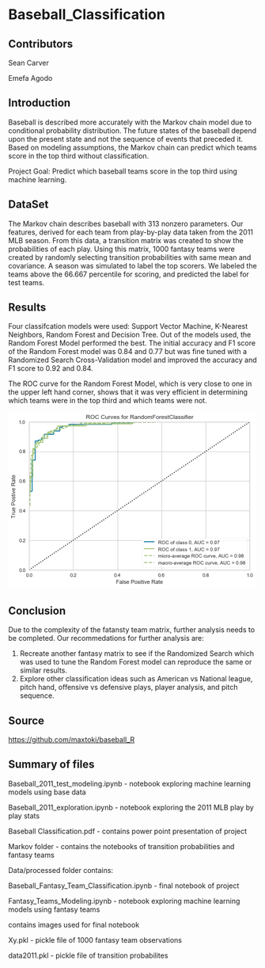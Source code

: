 # Baseball_Classification 

## Contributors
Sean Carver

Emefa Agodo

## Introduction
Baseball is described more accurately with the Markov chain model due to conditional probability distribution. The future states of the baseball depend upon the present state and not the sequence of events that preceded it. Based on modeling assumptions, the Markov chain can predict which teams score in the top third without classification.

Project Goal: Predict which baseball teams score in the top third using machine learning.

## DataSet

The Markov chain describes baseball with 313 nonzero parameters. Our features, derived for each team from play-by-play data taken from the 2011 MLB season. From this data, a transition matrix was created to show the probabilities of each play. Using this matrix, 1000 fantasy teams were created by randomly selecting transition probabilities with same mean and covariance. A season was simulated to label the top scorers. We labeled the teams above the 66.667 percentile for scoring, and predicted the label for test teams.

## Results
Four classifcation models were used: Support Vector Machine, K-Nearest Neighbors, Random Forest and Decision Tree. Out of the models used, the Random Forest Model performed the best. The initial accuracy and F1 score of the Random Forest model was 0.84 and 0.77 but was fine tuned with a Randomized Search Cross-Validation model and improved the accuracy and F1 score to 0.92 and 0.84.

The ROC curve for the Random Forest Model, which is very close to one in the upper left hand corner, shows that it was very efficient in determining which teams were in the top third and which teams were not.

<img src='data/processed/rf_roccurve.png'>

## Conclusion
Due to the complexity of the fatansty team matrix, further analysis needs to be completed. Our recommedations for further analysis are:

1. Recreate another fantasy matrix to see if the Randomized Search which was used to tune the Random Forest model can reproduce the same or similar results.
2. Explore other classification ideas such as American vs National league, pitch hand, offensive vs defensive plays, player analysis, and pitch sequence.

## Source
https://github.com/maxtoki/baseball_R

## Summary of files

Baseball_2011_test_modeling.ipynb - notebook exploring machine learning models using base data
 
Baseball_2011_exploration.ipynb - notebook exploring the 2011 MLB play by play stats

Baseball Classification.pdf - contains power point presentation of project

Markov folder - contains the notebooks of transition probabilities and fantasy teams

Data/processed folder contains: 

Baseball_Fantasy_Team_Classification.ipynb - final notebook of project

Fantasy_Teams_Modeling.ipynb - notebook exploring machine learning models using fantasy teams

contains images used for final notebook

Xy.pkl - pickle file of 1000 fantasy team observations

data2011.pkl - pickle file of transition probabilites
